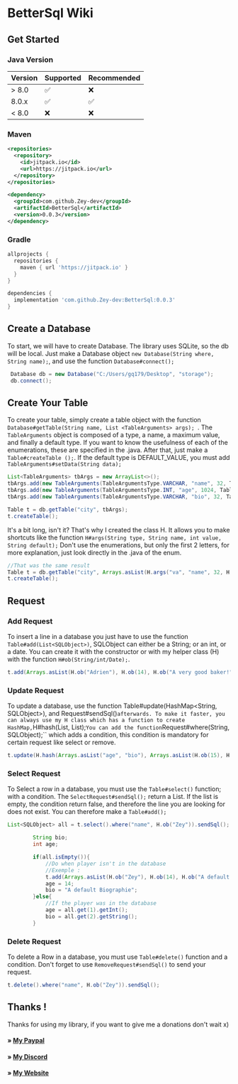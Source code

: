 # BetterSql Wiki
 
## Get Started

### Java Version 

| Version | Supported          |Recommended       | 
| ------- | ------------------ |------------------|
| > 8.0   | :white_check_mark: |:x:               |
| 8.0.x   | :white_check_mark: |:white_check_mark:|
| < 8.0   | :x:                |:x:               |

### Maven

```xml
<repositories>
  <repository>
    <id>jitpack.io</id>
    <url>https://jitpack.io</url>
  </repository>
</repositories>

<dependency>
  <groupId>com.github.Zey-dev</groupId>
  <artifactId>BetterSql</artifactId>
  <version>0.0.3</version>
</dependency>
```
### Gradle

```gradle
allprojects {
  repositories {
    maven { url 'https://jitpack.io' }
  }
}

dependencies {
  implementation 'com.github.Zey-dev:BetterSql:0.0.3'
}
```
## Create a Database 
To start, we will have to create Database. The library uses SQLite, so the db will be local. 
Just make a Database object ``new Database(String where, String name);``, and use the function ``Database#connect();``
```Java
 Database db = new Database("C:/Users/gq179/Desktop", "storage");
 db.connect();
```

## Create Your Table
To create your table, simply create a table object with the function ``Database#getTable(String name, List <TableArguments> args); ``. The `` TableArguments`` object is composed of a type, a name, a maximum value, and finally a default type. If you want to know the usefulness of each of the enumerations, these are specified in the .java. After that, just make a `` Table#createTable (); ``. If the default type is DEFAULT_VALUE, you must add ``TableArguments#setData(String data);``
```Java
List<TableArguments> tbArgs = new ArrayList<>();
tbArgs.add(new TableArguments(TableArgumentsType.VARCHAR, "name", 32, TableDefaultArgumentsType.NO));
tbArgs.add(new TableArguments(TableArgumentsType.INT, "age", 1024, TableDefaultArgumentsType.NO));
tbArgs.add(new TableArguments(TableArgumentsType.VARCHAR, "bio", 32, TableDefaultArgumentsType.DEFAULT_VALUE).setData("Default Biographie Set !"));

Table t = db.getTable("city", tbArgs);
t.createTable();
```

It's a bit long, isn't it? That's why I created the class H. It allows you to make shortcuts like the function ``H#args(String type, String name, int value, String default);`` Don't use the enumerations, but only the first 2 letters, for more explanation, just look directly in the .java of the enum.

```Java
//That was the same result
Table t = db.getTable("city", Arrays.asList(H.args("va", "name", 32, H.args("in", "age", 1024, "no"), H.args("te", "bio", 1024, "no"));
t.createTable();
```

## Request

### Add Request

To insert a line in a database you just have to use the function ``Table#add(List<SQLObject>)``, SQLObject can either be a String; or an int, or a date. You can create it with the constructor or with my helper class (H) with the function ``H#ob(String/int/Date);``.
```java
t.add(Arrays.asList(H.ob("Adrien"), H.ob(14), H.ob("A very good baker!"))).sendSql();
```

### Update Request

To update a database, use the function Table#update(HashMap<String, SQLObject>), and Request#sendSql()`` afterwards. To make it faster, you can always use my H class which has a function to create HashMap, ``H#hash(List<String>, List<SQLObject>);`` You can add the function ``Request#where(String, SQLObject);`` which adds a condition, this condition is mandatory for certain request like select or remove.
```java
t.update(H.hash(Arrays.asList("age", "bio"), Arrays.asList(H.ob(15), H.ob("My nex biographie")).where("name", H.ob("Zey")).sendSql();
```

### Select Request

To Select a row in a database, you must use the ``Table#select()`` function; with a condition. The ``SelectRequest#sendSql();`` return a List<SQLObject>. If the list is empty, the condition return false, and therefore the line you are looking for does not exist. You can therefore make a ``Table#add();``
```java
List<SQLObject> all = t.select().where("name", H.ob("Zey")).sendSql();

        String bio;
        int age;

        if(all.isEmpty()){
            //Do when player isn't in the database
            //Exemple :
            t.add(Arrays.asList(H.ob("Zey"), H.ob(14), H.ob("A default Biographie"))).sendSql();
            age = 14;
            bio = "A default Biographie";
        }else{
            //If the player was in the database
            age = all.get(1).getInt();
            bio = all.get(2).getString();
        }
```
### Delete Request 

To delete a Row in a database, you must use ``Table#delete()`` function and a condition. Don't forget to use ``RemoveRequest#sendSql()`` 
to send your request.

```java
t.delete().where("name", H.ob("Zey")).sendSql();
```

## Thanks !

Thanks for using my library, if you want to give me a donations don't wait x) 

#### » [My Paypal](https://www.paypal.me/zeydev)
#### » [My Discord](https://discord.gg/BDbexTa)
#### » [My Website](https://zey-dev.fr)
